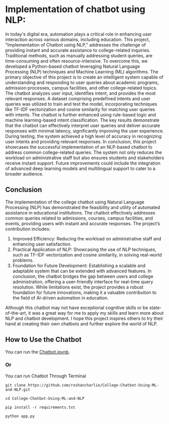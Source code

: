 # Implementation of chatbot using NLP:
In today's digital era, automation plays a critical role in enhancing user interaction across various domains, including education. This project, "Implementation of Chatbot using NLP," addresses the challenge of providing instant and accurate assistance to college-related inquiries. Traditional methods, such as manually addressing student queries, are time-consuming and often resource-intensive. To overcome this, we developed a Python-based chatbot leveraging Natural Language Processing (NLP) techniques and Machine Learning (ML) algorithms.
The primary objective of this project is to create an intelligent system capable of understanding and responding to user queries about academic programs, admission processes, campus facilities, and other college-related topics. The chatbot analyzes user input, identifies intent, and provides the most relevant responses. A dataset comprising predefined intents and user queries was utilized to train and test the model, incorporating techniques like TF-IDF vectorization and cosine similarity for matching user queries with intents. The chatbot is further enhanced using rule-based logic and machine learning-based intent classification.
The key results demonstrate that the chatbot can effectively interpret user queries and deliver accurate responses with minimal latency, significantly improving the user experience. During testing, the system achieved a high level of accuracy in recognizing user intents and providing relevant responses.
In conclusion, this project showcases the successful implementation of an NLP-based chatbot to address common college-related queries. The system not only reduces the workload on administrative staff but also ensures students and stakeholders receive instant support. Future improvements could include the integration of advanced deep learning models and multilingual support to cater to a broader audience.


## Conclusion
The implementation of the college chatbot using Natural Language Processing (NLP) has demonstrated the feasibility and utility of automated assistance in educational institutions. The chatbot effectively addresses common queries related to admissions, courses, campus facilities, and events, providing users with instant and accurate responses.
The project’s contribution includes:
1.	Improved Efficiency: Reducing the workload on administrative staff and enhancing user satisfaction.
2.	Practical Application of NLP: Showcasing the use of NLP techniques, such as TF-IDF vectorization and cosine similarity, in solving real-world problems.
3.	Foundation for Future Development: Establishing a scalable and adaptable system that can be extended with advanced features.
In conclusion, the chatbot bridges the gap between users and college administration, offering a user-friendly interface for real-time query resolution. While limitations exist, the project provides a robust foundation for future innovations, making it a valuable contribution to the field of AI-driven automation in education.



Although this chatbot may not have exceptional cognitive skills or be state-of-the-art, it was a great way for me to apply my skills and learn more about NLP and chatbot development. I hope this project inspires others to try their hand at creating their own chatbots and further explore the world of NLP.

## How to Use the Chatbot
You can run the [Chatbot.ipynb](https://github.com/Shyam1719/-Implementation-of-Chatbot-using-NLP/tree/master).
### Or
You can run Chatbot Through Terminal
```
git clone https://github.com/roshancharlie/College-Chatbot-Using-ML-and-NLP.git

cd College-Chatbot-Using-ML-and-NLP

pip install -r requirements.txt

python app.py
```
